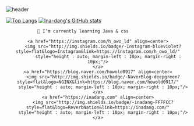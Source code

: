 ###

<!--
**Ina-dang/Ina-dang** is a ✨ _special_ ✨ repository because its `README.md` (this file) appears on your GitHub profile.

Here are some ideas to get you started:

- 🔭 I’m currently working on ...
- 🌱 I’m currently learning ...
- 👯 I’m looking to collaborate on ...
- 🤔 I’m looking for help with ...
- 💬 Ask me about ...
- 📫 How to reach me: ...
- 😄 Pronouns: ...
- ⚡ Fun fact: ...
-->
![header](https://capsule-render.vercel.app/api?type=cylinder&color=E5CCFF&height=180&section=header&text=Ina-dang🐣&fontSize=90&&animation=fadeIn&fontColor=FFFFFF)

[![Top Langs](https://github-readme-stats.vercel.app/api/top-langs/?username=Ina-dang&layout=compact)](https://github.com/Ina-dang/github-readme-stats)
[![Ina-dang's GitHub stats](https://github-readme-stats.vercel.app/api?username=Ina-dang&&show_icons=true&theme=buefy)](https://github.com/Ina-dang/github-readme-stats)

				🌱 I’m currently learning Java & css 

<div align=center>
	
	<a href="https://instagram.com/h_owo_ld" align=center>
   	    <img src="http://img.shields.io/badge/-Instagram-blueviolet?style=flat&logo=Instagram&link=https://instagram.com/h_owo_ld/"
            style="height : auto; margin-left : 10px; margin-right : 10px;"/>
	</a>
	<a href="https://blog.naver.com/howold0917" align=center>
	    <img src="http://img.shields.io/badge/-NaverBlog-deepgreen?style=flat&logo=NGINX&link=https://blog.naver.com/howold0917/"
	    style="height : auto; margin-left : 10px; margin-right : 10px;"/>
	</a>
	<a href="https://inadang.com" align=center>
	    <img src="http://img.shields.io/badge/-inadang-FFFFCC?style=flat&logo=ReverbNation&link=https://inadang.com/"
	    style="height : auto; margin-left : 10px; margin-right : 10px;"/>
	</a>

  </div>
  


